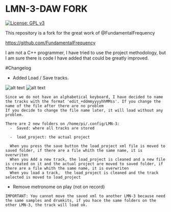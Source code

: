 # LMN-3-DAW FORK
[![License: GPL v3](https://img.shields.io/badge/License-GPLv3-blue.svg)](https://www.gnu.org/licenses/gpl-3.0)

This repository is a fork for the great work of @FundamentalFrequency

https://github.com/FundamentalFrequency

I am not a C++ programmer, I have tried to use the project methodology, but I am sure there is code I have added that could be greatly improved.

#Changelog

  -  Added Load / Save tracks.

   ![alt text](https://github.com/vidalsasun/LMN-3-DAW/assets/23163594/7eabe772-995c-4199-ae2f-b5999457683c)
   ![alt text](https://github.com/vidalsasun/LMN-3-DAW/assets/23163594/0fc9b7a4-0d95-4af8-9a11-ab6e3a8f3648)

    Since we do not have an alphabetical keyboard, I have decided to name the tracks with the format 'edit_+ddmmyyyyhhMMss'. If you change the name of the file after there are no problem
    If you decide to change the file name later, it will load without any problem.
    
    There are 2 new folders on /home/pi/.config/LMN-3:
      -  Saved: where all tracks are stored

      -  load_project: the actual project

      When you press the save button the load_project xml file is moved to saved folder, if there are a file whith the same name, it is overwriten
      When you Add a new track, the load_project is cleaned and a new file is created on it and the actual project are moved to saved folder, if there are a file whith the same name, it is overwriten
      When you load a track,  the load_project is cleaned and the track selected is moved to load_project
      

  
  -  Remove metronome on play (not on record)



    IMPORTANT: You cannot move the saved xml to another LMN-3 because need the same samples and drumkits, if you hace the same folders on the other LMN-3, the track will load ok.


